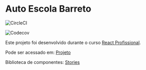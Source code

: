 # Auto Escola Barreto


![CircleCI](https://img.shields.io/circleci/build/github/Fabiana-BP/autoescola-fabiana/main)

![Codecov](https://img.shields.io/codecov/c/github/Fabiana-BP/autoescola-fabiana)

Este projeto foi desenvolvido durante o curso [React Profissional](https://nardiniacademy.com/).


Pode ser acessado em: [Projeto](https://autoescola-fabiana.vercel.app/)

Biblioteca de componentes: [Stories](https://main--5ffa51c144427b0021c82b7a.chromatic.com)

